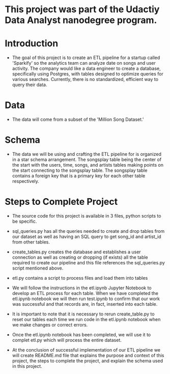 # This project was part of the Udactiy Data Analyst nanodegree program.

# Introduction

- The goal of this project is to create an ETL pipeline for a startup called 'Sparkify' so the analytics team can analyze date on songs and user activity. The company would like a data engineer to create a database, specifically using Postgres, with tables designed to optimize queries for various searches. Currently, there is no standardized, efficient way to query their data. 

# Data

- The data will come from a subset of the 'Million Song Dataset.'

# Schema

- The data we will be using and crafting the ETL pipeline for is organized in a star schema arrangement. The songsplay table being the center of the start with the users, time, songs, and artists tables making points on the start connecting to the songsplay table. The songsplay table contains a foreign key that is a primary key for each other table respectively. 

# Steps to Complete Project

- The source code for this project is available in 3 files, python scripts to be specific. 

- sql_queries.py has all the queries needed to create and drop tables from our dataset as well as having an SQL query to get song_id and artist_id from other tables.

- create_tables.py creates the database and establishes a user connection as well as creating or dropping (if exists) all the table required to create our pipeline and this file references the sql_queries.py script mentioned above.

- etl.py contains a script to process files and load them into tables

- We will follow the instructions in the etl.ipynb Jupyter Notebook to develop an ETL process for each table. When we have completed the etl.ipynb notebook we will then run test.ipynb to confirm that our work was successful and that records are, in fact, inserted into each table. 

- It is important to note that it is necessary to rerun create_table.py to reset our tables each time we run code in the etl.ipynb notebook when we make changes or correct errors.

- Once the etl.ipynb notebook has been completed, we will use it to complet etl.py which will process the entire dataset. 

- At the conclusion of successful implementation of our ETL pipeline we will create README.md file that explains the purpose and context of this project, the steps to complete the project, and explain the schema used in this project.
